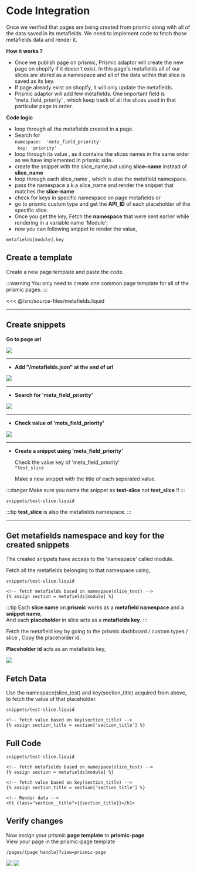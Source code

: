 # Code Integration

Once we verified that pages are being created from prismic along with all of the data saved in its metafields.
We need to implement code to fetch those metafields data and render it.

 **How it works ?** 

- Once we publish page on prismic, Prismic adaptor will create the new page on shopify if it doesn't exist. In this page's metafields all of our slices are stored as a namespace and all of the data within that slice is saved as its key.
- If page already exist on shopify, it will only update the metafields.
- Prismic adaptor will add few metafields. One important field is  'meta_field_priority' , which keep track of all the slices used in that particular page in order.

**Code logic**
- loop through all the metafields created in a page.
- Search for  
``` namespace:  'meta_field_priority' ```  
```  key: 'priority' ```
- loop through its value , as it contains the slices names in the same order as we have implemented in prismic side.
- create the snippet with the slice_name,but using **slice-name** instead of **slice_name**
- loop through each slice_name , which is also the metafield namespace.
- pass the namespace a.k.a slice_name and render the snippet that matches the **slice-name** 
- check for keys in specific namespace on page metafields or  
- go to prismic custom type and get the **API_ID** of each placeholder of the specific slice.
- Once you get the key, Fetch the **namespace** that were sent earlier while rendering in a variable name 'Module';
- now you can following snippet to render the value, 
```
metafields[module].key
```

## Create a template

Create a new page template  and paste the code.

:::warning
You only need to create one common page template for all of the prismic pages.
:::

<<< @/src/source-files/metafields.liquid

<div class="block-space"></div>

----


## Create snippets

**Go to page url**

 <img src='../public/page-url.png' />

 <div class="block-space"></div>

----
 
- **Add "/metafields.json" at the end of url**

 <img src="../public/page-url-meta.png">

  <div class="block-space"></div>

  ----

- **Search for 'meta_field_priority'**

 <img src='../public/priority-check.png' />

<div class="block-space"></div>


----

- **Check value of 'meta_field_priority'**

 <img src='../public/priority.png' />

<div class="block-space"></div>

----

- **Create a snippet using 'meta_field_priority'**

  Check the value key of 'meta_field_priority'   
  ```"test_slice```  

  Make a new snippet with the title of each seperated value.

:::danger
Make sure you name the snippet as **test-slice** not  **test_slice** !!
:::

```
snippets/test-slice.liquid
```

:::tip
**test_slice** is also the metafields namespace. 
:::

<div class="block-space"></div>


----


## Get metafields namespace and key for the created snippets

The created snippets have access to the 'namespace' called module.

Fetch all the metafields belonging to that namespace using,


```
snippets/test-slice.liquid

<!-- fetch metafields based on namespace(slice_test) -->
{% assign section = metafields[module] %} 
```

:::tip
Each **slice name** on **prismic** works as a **metafield namespace** and a **snippet name**,  
And each **placeholder** in slice acts as a **metafields key**.
:::

Fetch the metafield key by going to the prismic dashboard / custom types / slice ,
Copy the placeholder id.  

**Placeholder id** acts as an metafields key, 

<img src="../public/Api-key.png">


## Fetch Data

Use the namespace(slice_test) and key(section_title) acquired from above, to fetch the value of that placeholder.
```
snippets/test-slice.liquid

<!-- fetch value based on key(section_title) -->
{% assign section_title = section['section_title'] %} 
```

## Full Code
```
snippets/test-slice.liquid

<!-- fetch metafields based on namespace(slice_test) -->
{% assign section = metafields[module] %} 

<!-- fetch value based on key(section_title) -->
{% assign section_title = section['section_title'] %} 

<!-- Render data -->
<h1 class="section__title">{{section_title}}</h1>
```


## Verify changes

Now assign your prismic **page template** to **prismic-page**  
View your page in the prismic-page template 
```
/pages/{page handle}?view=prismic-page
```

<img src="../public/render-page.png" />
<img src="../public/document-section-heading.png">

